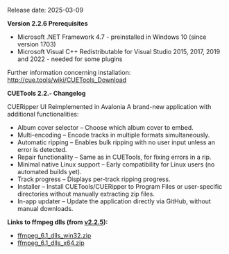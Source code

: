 Release date: 2025-03-09

**Version 2.2.6 Prerequisites**
- Microsoft .NET Framework 4.7  - preinstalled in Windows 10 (since version 1703)
- Microsoft Visual C++ Redistributable for Visual Studio 2015, 2017, 2019 and 2022 - needed for some plugins

Further information concerning installation:
http://cue.tools/wiki/CUETools_Download

**CUETools 2.2.- Changelog**

CUERipper UI Reimplemented in Avalonia
A brand-new application with additional functionalities:
- Album cover selector – Choose which album cover to embed.
- Multi-encoding – Encode tracks in multiple formats simultaneously.
- Automatic ripping – Enables bulk ripping with no user input unless an error is detected.
- Repair functionality – Same as in CUETools, for fixing errors in a rip.
- Minimal native Linux support – Early compatibility for Linux users (no automated builds yet).
- Track progress – Displays per-track ripping progress.
- Installer – Install CUETools/CUERipper to Program Files or user-specific directories without manually extracting zip files.
- In-app updater – Update the application directly via GitHub, without manual downloads.

**Links to ffmpeg dlls (from [v2.2.5](https://github.com/gchudov/cuetools.net/releases/tag/v2.2.5)):**
- [ffmpeg_6.1_dlls_win32.zip](https://github.com/gchudov/cuetools.net/releases/download/v2.2.5/ffmpeg_6.1_dlls_win32.zip)
- [ffmpeg_6.1_dlls_x64.zip](https://github.com/gchudov/cuetools.net/releases/download/v2.2.5/ffmpeg_6.1_dlls_x64.zip)